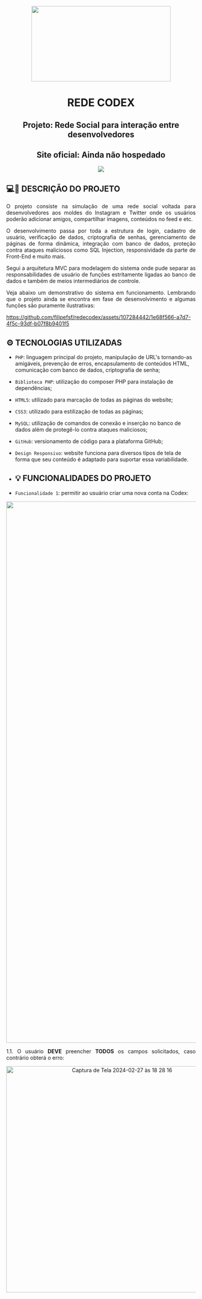 <p align="center">
<img src="https://github.com/filipefsf/redecodex/assets/107284442/15ee1606-e2fb-497d-8c12-328dceae1b68" width="370" height="200"/>
</p><!--Logo Igreja-->

<h1 align="center">REDE CODEX</h1><!--Título 1-->
<h2 align="center">Projeto: Rede Social para interação entre desenvolvedores</h2> <!--Título 2-->
<h2 align="center">Site oficial: Ainda não hospedado</h2> <!--Título 2-->

<p align="center">
<img loading="lazy" src="http://img.shields.io/static/v1?label=STATUS&message=EM%20DESENVOLVIMENTO&color=yellow&style=for-the-badge"/>
</p><!--Badge Desenvolvimento-->

<h2>💻📲 DESCRIÇÃO DO PROJETO</h2>

<p align="justify"> O projeto consiste na simulação de uma rede social voltada para desenvolvedores aos moldes do Instagram e Twitter onde os usuários
                    poderão adicionar amigos, compartilhar imagens, conteúdos no feed e etc.</p>
                    
<p align="justify"> O desenvolvimento passa por toda a estrutura de login, cadastro de usuário, verificação de dados, criptografia de senhas,
                    gerenciamento de páginas de forma dinâmica, integração com banco de dados, proteção contra 
                    ataques maliciosos como SQL Injection, responsividade da parte de Front-End e muito mais.</p>

<p align="justify"> Segui a arquitetura MVC para modelagem do sistema onde pude separar as responsabilidades de usuário de funções estritamente ligadas ao banco de dados e também
                    de meios intermediários de controle.</p>

<p align="justify"> Veja abaixo um demonstrativo do sistema em funcionamento. Lembrando que o projeto ainda se encontra em fase de desenvolvimento e algumas funções são 
                    puramente ilustrativas:</p>

https://github.com/filipefsf/redecodex/assets/107284442/1e68f566-a7d7-4f5c-93df-b07f8b9401f5

<h2>⚙️ TECNOLOGIAS UTILIZADAS</h2>

- `PHP`: linguagem principal do projeto, manipulação de URL's tornando-as amigáveis, prevenção de erros, encapsulamento de conteúdos HTML, comunicação com banco de dados, criptografia de senha;
- `Biblioteca PHP`: utilização do composer PHP para instalação de dependências;
- `HTML5`: utilizado para marcação de todas as páginas do website;
- `CSS3`: utilizado para estilização de todas as páginas;
- `MySQL`: utilização de comandos de conexão e inserção no banco de dados além de protegê-lo contra ataques maliciosos;
- `GitHub`: versionamento de código para a plataforma GitHub;
- `Design Responsivo`: website funciona para diversos tipos de tela de forma que seu conteúdo é adaptado para suportar essa variabilidade.

- <h2>💡 FUNCIONALIDADES DO PROJETO</h2>

- `Funcionalidade 1`: permitir ao usuário criar uma nova conta na Codex:
<p align="center">
<img align="center" width="1435" alt="Captura de Tela 2024-02-27 às 18 24 38" src="https://github.com/filipefsf/redecodex/assets/107284442/3d5e48bb-7ca8-4b2a-aba3-bf6c9dd4fe21"><br></p>
<p align="justify"> 1.1. O usuário <strong>DEVE</strong> preencher <strong>TODOS</strong> os campos solicitados, caso contrário obterá o erro:</p>

<p align="center">
<img width="600" alt="Captura de Tela 2024-02-27 às 18 28 16" src="https://github.com/filipefsf/redecodex/assets/107284442/ca416193-1b35-4329-9c31-3071538c7bac">
</p>

